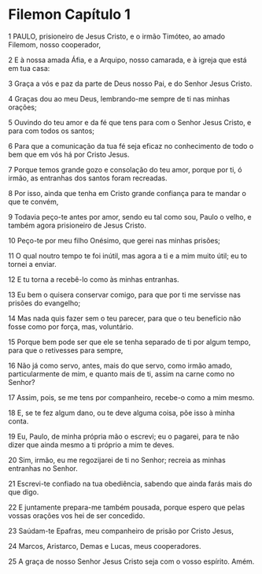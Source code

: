 # Filemon Capítulo 1

1	PAULO, prisioneiro de Jesus Cristo, e o irmão Timóteo, ao amado Filemom, nosso cooperador,

2	E à nossa amada Áfia, e a Arquipo, nosso camarada, e à igreja que está em tua casa:

3	Graça a vós e paz da parte de Deus nosso Pai, e do Senhor Jesus Cristo.

4	Graças dou ao meu Deus, lembrando-me sempre de ti nas minhas orações;

5	Ouvindo do teu amor e da fé que tens para com o Senhor Jesus Cristo, e para com todos os santos;

6	Para que a comunicação da tua fé seja eficaz no conhecimento de todo o bem que em vós há por Cristo Jesus.

7	Porque temos grande gozo e consolação do teu amor, porque por ti, ó irmão, as entranhas dos santos foram recreadas.

8	Por isso, ainda que tenha em Cristo grande confiança para te mandar o que te convém,

9	Todavia peço-te antes por amor, sendo eu tal como sou, Paulo o velho, e também agora prisioneiro de Jesus Cristo.

10	Peço-te por meu filho Onésimo, que gerei nas minhas prisões;

11	O qual noutro tempo te foi inútil, mas agora a ti e a mim muito útil; eu to tornei a enviar.

12	E tu torna a recebê-lo como às minhas entranhas.

13	Eu bem o quisera conservar comigo, para que por ti me servisse nas prisões do evangelho;

14	Mas nada quis fazer sem o teu parecer, para que o teu benefício não fosse como por força, mas, voluntário.

15	Porque bem pode ser que ele se tenha separado de ti por algum tempo, para que o retivesses para sempre,

16	Não já como servo, antes, mais do que servo, como irmão amado, particularmente de mim, e quanto mais de ti, assim na carne como no Senhor?

17	Assim, pois, se me tens por companheiro, recebe-o como a mim mesmo.

18	E, se te fez algum dano, ou te deve alguma coisa, põe isso à minha conta.

19	Eu, Paulo, de minha própria mão o escrevi; eu o pagarei, para te não dizer que ainda mesmo a ti próprio a mim te deves.

20	Sim, irmão, eu me regozijarei de ti no Senhor; recreia as minhas entranhas no Senhor.

21	Escrevi-te confiado na tua obediência, sabendo que ainda farás mais do que digo.

22	E juntamente prepara-me também pousada, porque espero que pelas vossas orações vos hei de ser concedido.

23	Saúdam-te Epafras, meu companheiro de prisão por Cristo Jesus,

24	Marcos, Aristarco, Demas e Lucas, meus cooperadores.

25	A graça de nosso Senhor Jesus Cristo seja com o vosso espírito. Amém.

